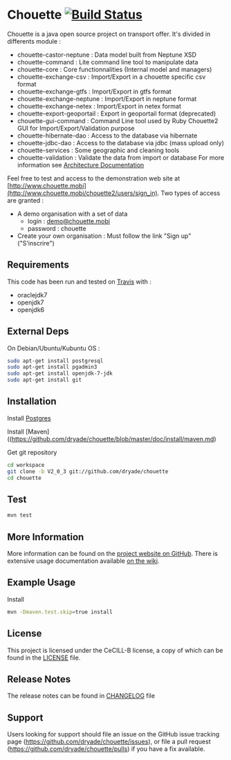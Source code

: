 # Chouette [![Build Status](https://travis-ci.org/dryade/chouette.png)](http://travis-ci.org/dryade/chouette?branch=master)

Chouette is a java open source project on transport offer. It's divided in differents module : 
* chouette-castor-neptune : Data model built from Neptune XSD
* chouette-command : Lite command line tool to manipulate data
* chouette-core : Core functionnalities (Internal model and managers)
* chouette-exchange-csv : Import/Export in a chouette specific csv format
* chouette-exchange-gtfs : Import/Export in gtfs format
* chouette-exchange-neptune : Import/Export in neptune format
* chouette-exchange-netex : Import/Export in netex format
* chouette-export-geoportail : Export in geoportail format (deprecated)
* chouette-gui-command : Command Line tool used by Ruby Chouette2 GUI for Import/Export/Validation purpose
* chouette-hibernate-dao : Access to the database via hibernate 
* chouette-jdbc-dao : Access to the database via jdbc (mass upload only)
* chouette-services : Some geographic and cleaning tools
* chouette-validation : Validate the data from import or database
For more information see [Architecture Documentation](http://www.chouette.mobi/IMG/pdf/DARC_CHOUETTE_2-0.pdf) 

Feel free to test and access to the demonstration web site at [http://www.chouette.mobi](http://www.chouette.mobi/chouette2/users/sign_in). Two types of access are granted : 
* A demo organisation with a set of data
  * login : demo@chouette.mobi
  * password : chouette
* Create your own organisation : Must follow the link "Sign up" ("S'inscrire")

Requirements
------------
 
This code has been run and tested on [Travis](http://travis-ci.org/dryade/chouette?branch=master) with : 
* oraclejdk7
* openjdk7
* openjdk6

External Deps
-------------
On Debian/Ubuntu/Kubuntu OS : 
```sh
sudo apt-get install postgresql 
sudo apt-get install pgadmin3 
sudo apt-get install openjdk-7-jdk 
sudo apt-get install git 
```

Installation
------------
 
Install [Postgres](https://github.com/dryade/chouette/blob/master/doc/install/postgresql.md) 

Install [Maven]((https://github.com/dryade/chouette/blob/master/doc/install/maven.md)

Get git repository
```sh
cd workspace
git clone -b V2_0_3 git://github.com/dryade/chouette
cd chouette
```

Test
----

```sh
mvn test
```

More Information
----------------
 
More information can be found on the [project website on GitHub](http://github.com/dryade/chouette). 
There is extensive usage documentation available [on the wiki](https://github.com/dryade/chouette/wiki).

Example Usage 
-------------

Install 
```sh
mvn -Dmaven.test.skip=true install
```

License
-------
 
This project is licensed under the CeCILL-B license, a copy of which can be found in the [LICENSE](https://github.com/dryade/chouette/blob/master/LICENSE.md) file.

Release Notes
-------------

The release notes can be found in [CHANGELOG](https://github.com/dryade/chouette/blob/master/CHANGELOG.md) file 
 
Support
-------
 
Users looking for support should file an issue on the GitHub issue tracking page (https://github.com/dryade/chouette/issues), or file a pull request (https://github.com/dryade/chouette/pulls) if you have a fix available.
